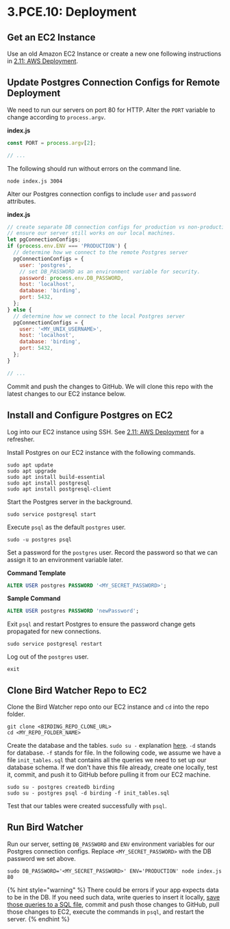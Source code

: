 # 3.PCE.10: Deployment

## Get an EC2 Instance

Use an old Amazon EC2 Instance or create a new one following instructions in [2.11: AWS Deployment](../../2-back-end-basics/2.11-aws-deployment.md).

## Update Postgres Connection Configs for Remote Deployment

We need to run our servers on port 80 for HTTP. Alter the `PORT` variable to change according to `process.argv`.

**index.js**

```javascript
const PORT = process.argv[2];

// ...
```

The following should run without errors on the command line.

```text
node index.js 3004
```

Alter our Postgres connection configs to include `user` and `password` attributes.

**index.js**

```javascript
// create separate DB connection configs for production vs non-production environments.
// ensure our server still works on our local machines.
let pgConnectionConfigs;
if (process.env.ENV === 'PRODUCTION') {
  // determine how we connect to the remote Postgres server
  pgConnectionConfigs = {
    user: 'postgres',
    // set DB_PASSWORD as an environment variable for security.
    password: process.env.DB_PASSWORD,
    host: 'localhost',
    database: 'birding',
    port: 5432,
  };
} else {
  // determine how we connect to the local Postgres server
  pgConnectionConfigs = {
    user: '<MY_UNIX_USERNAME>',
    host: 'localhost',
    database: 'birding',
    port: 5432,
  };
}

// ...
```

Commit and push the changes to GitHub. We will clone this repo with the latest changes to our EC2 instance below.

## Install and Configure Postgres on EC2

Log into our EC2 instance using SSH. See [2.11: AWS Deployment](../../2-back-end-basics/2.11-aws-deployment.md#ssh-log-in) for a refresher.

Install Postgres on our EC2 instance with the following commands.

```text
sudo apt update
sudo apt upgrade
sudo apt install build-essential
sudo apt install postgresql
sudo apt install postgresql-client
```

Start the Postgres server in the background.

```text
sudo service postgresql start
```

Execute `psql` as the default `postgres` user.

```text
sudo -u postgres psql
```

Set a password for the `postgres` user. Record the password so that we can assign it to an environment variable later.

**Command Template**

```sql
ALTER USER postgres PASSWORD '<MY_SECRET_PASSWORD>';
```

**Sample Command**

```sql
ALTER USER postgres PASSWORD 'newPassword';
```

Exit `psql` and restart Postgres to ensure the password change gets propagated for new connections.

```text
sudo service postgresql restart
```

Log out of the `postgres` user.

```text
exit
```

## Clone Bird Watcher Repo to EC2

Clone the Bird Watcher repo onto our EC2 instance and `cd` into the repo folder.

```text
git clone <BIRDING_REPO_CLONE_URL>
cd <MY_REPO_FOLDER_NAME>
```

Create the database and the tables. `sudo su -` explanation [here](https://askubuntu.com/questions/376199/sudo-su-vs-sudo-i-vs-sudo-bin-bash-when-does-it-matter-which-is-used). `-d` stands for database. `-f` stands for file. In the following code, we assume we have a file `init_tables.sql` that contains all the queries we need to set up our database schema. If we don't have this file already, create one locally, test it, commit, and push it to GitHub before pulling it from our EC2 machine.

```text
sudo su - postgres createdb birding
sudo su - postgres psql -d birding -f init_tables.sql
```

Test that our tables were created successfully with `psql`.

## Run Bird Watcher

Run our server, setting `DB_PASSWORD` and `ENV` environment variables for our Postgres connection configs. Replace `<MY_SECRET_PASSWORD>` with the DB password we set above. 

```text
sudo DB_PASSWORD='<MY_SECRET_PASSWORD>' ENV='PRODUCTION' node index.js 80
```

{% hint style="warning" %}
There could be errors if your app expects data to be in the DB. If you need such data, write queries to insert it locally, [save those queries to a SQL file](../3.5-sql-applications/3.5.7-database-setup.md#seed-sql), commit and push those changes to GitHub, pull those changes to EC2, execute the commands in `psql`, and restart the server.
{% endhint %}

